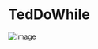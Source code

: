 # TedDoWhile

![image](https://user-images.githubusercontent.com/84247573/163726636-61588a3a-14c1-45f3-bb6a-81840c835668.png)
